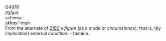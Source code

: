 <body>
  <p>G4976<br>  σχῆμα  <br> schēma  <br><i>skhay‘-mah </i><br>From the alternate of <a href="g2192.htm">2192</a>  a <i>figure</i> (as a <i>mode</i> or <i>circumstance</i>), that is, (by implication) external <i>condition:</i> - fashion.<br></p>
 </body>